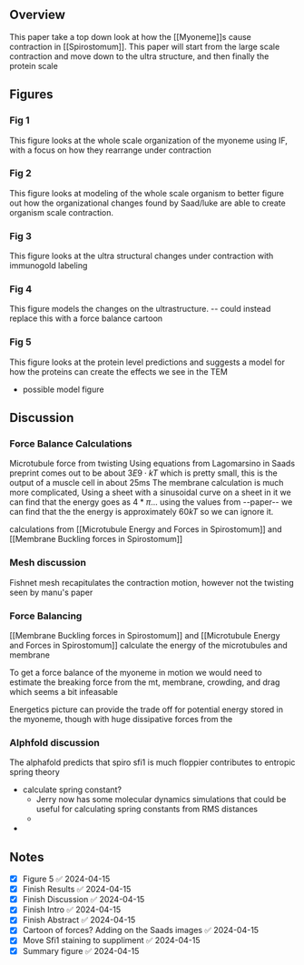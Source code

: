 ## Overview
This paper take a top down look at how the [[Myoneme]]s cause contraction in [[Spirostomum]]. This paper will start from the large scale contraction and move down to the ultra structure, and then finally the protein scale

## Figures
### Fig 1
This figure looks at the whole scale organization of the myoneme using IF, with a focus on how they rearrange under contraction

### Fig 2 
This figure looks at modeling of the whole scale organism to better figure out how the organizational changes found by Saad/luke are able to create organism scale contraction.

### Fig 3 
This figure looks at the ultra structural changes under contraction with immunogold labeling
### Fig 4
This figure models the changes on the ultrastructure.
 -- could instead replace this with a force balance cartoon
### Fig 5
This figure looks at the protein level predictions and suggests a model for how the proteins can create the effects we see in the TEM
 - possible model figure

## Discussion
### Force Balance Calculations
Microtubule force from twisting
Using equations from Lagomarsino in Saads preprint
	comes out to be about $3E9 \cdot kT$ which is pretty small, this is the output of a muscle cell in about 25ms
The membrane calculation is much more complicated, 
	Using a sheet with a sinusoidal curve on a sheet in it we can find that the energy goes as $4 * \pi ...$ using the values from --paper-- we can find that the the energy is approximately $60 kT$ so we can ignore it.

calculations from [[Microtubule Energy and Forces in Spirostomum]] and [[Membrane Buckling forces in Spirostomum]]


### Mesh discussion
Fishnet mesh recapitulates the contraction motion, however not the twisting seen by manu's paper

### Force Balancing
[[Membrane Buckling forces in Spirostomum]] and [[Microtubule Energy and Forces in Spirostomum]] calculate the energy of the microtubules and membrane

To get a force balance of the myoneme in motion we would need to estimate the breaking force from the mt, membrane, crowding, and drag which seems a bit infeasable

Energetics picture can provide the trade off for potential energy stored in the myoneme, though with huge dissipative forces from the 

### Alphfold discussion
The alphafold predicts that spiro sfi1 is much floppier
contributes to entropic spring theory
- calculate spring constant?
	- Jerry now has some molecular dynamics simulations that could be useful for calculating spring constants from RMS distances
	- 
- 

## Notes

 - [x] Figure 5 ✅ 2024-04-15
 - [x] Finish Results ✅ 2024-04-15
 - [x] Finish Discussion ✅ 2024-04-15
 - [x] Finish Intro ✅ 2024-04-15
 - [x] Finish Abstract ✅ 2024-04-15
 - [x] Cartoon of forces? Adding on the Saads images ✅ 2024-04-15
 - [x] Move Sfi1 staining to suppliment ✅ 2024-04-15
 - [x] Summary figure ✅ 2024-04-15